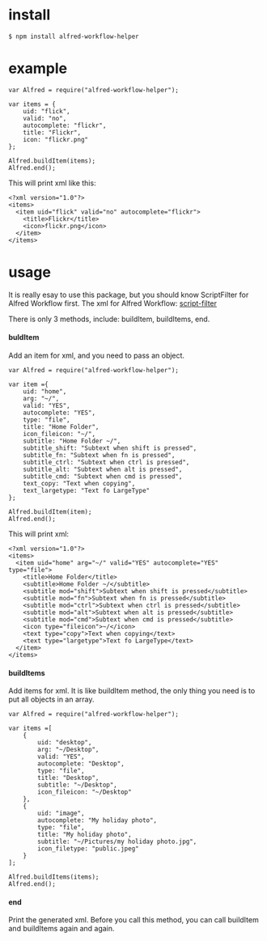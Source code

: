 # install

    $ npm install alfred-workflow-helper

# example

    var Alfred = require("alfred-workflow-helper");

    var items = {
        uid: "flick",
        valid: "no",
        autocomplete: "flickr",
        title: "Flickr",
        icon: "flickr.png"
    };

    Alfred.buildItem(items);
    Alfred.end();

This will print xml like this:

    <?xml version="1.0"?>
    <items>
      <item uid="flick" valid="no" autocomplete="flickr">
        <title>Flickr</title>
        <icon>flickr.png</icon>
      </item>
    </items>

# usage

It is really esay to use this package, but you should know ScriptFilter for Alfred Workflow first. The xml for Alfred Workflow: [script-filter](http://support.alfredapp.com/workflows:config:inputs-script-filter)

There is only 3 methods, include: buildItem, buildItems, end.

#### buldItem

Add an item for xml, and you need to pass an object. 

    var Alfred = require("alfred-workflow-helper");

    var item ={
        uid: "home",
        arg: "~/",
        valid: "YES",
        autocomplete: "YES",
        type: "file",
        title: "Home Folder",
        icon_fileicon: "~/",
        subtitle: "Home Folder ~/",
        subtitle_shift: "Subtext when shift is pressed",
        subtitle_fn: "Subtext when fn is pressed",
        subtitle_ctrl: "Subtext when ctrl is pressed",
        subtitle_alt: "Subtext when alt is pressed",
        subtitle_cmd: "Subtext when cmd is pressed",
        text_copy: "Text when copying",
        text_largetype: "Text fo LargeType"
    };

    Alfred.buildItem(item);
    Alfred.end();

This will print xml:

    <?xml version="1.0"?>
    <items>
      <item uid="home" arg="~/" valid="YES" autocomplete="YES" type="file">
        <title>Home Folder</title>
        <subtitle>Home Folder ~/</subtitle>
        <subtitle mod="shift">Subtext when shift is pressed</subtitle>
        <subtitle mod="fn">Subtext when fn is pressed</subtitle>
        <subtitle mod="ctrl">Subtext when ctrl is pressed</subtitle>
        <subtitle mod="alt">Subtext when alt is pressed</subtitle>
        <subtitle mod="cmd">Subtext when cmd is pressed</subtitle>
        <icon type="fileicon">~/</icon>
        <text type="copy">Text when copying</text>
        <text type="largetype">Text fo LargeType</text>
      </item>
    </items>

#### buildItems

Add items for xml. It is like buildItem method, the only thing you need is to put all objects in an array.

    var Alfred = require("alfred-workflow-helper");

    var items =[
        {
            uid: "desktop",
            arg: "~/Desktop",
            valid: "YES",
            autocomplete: "Desktop",
            type: "file",
            title: "Desktop",
            subtitle: "~/Desktop",
            icon_fileicon: "~/Desktop"
        },
        {
            uid: "image",
            autocomplete: "My holiday photo",
            type: "file",
            title: "My holiday photo",
            subtitle: "~/Pictures/my holiday photo.jpg",
            icon_filetype: "public.jpeg"
        }
    ];

    Alfred.buildItems(items);
    Alfred.end();

#### end

Print the generated xml. Before you call this method, you can call buildItem and buildItems again and again.



